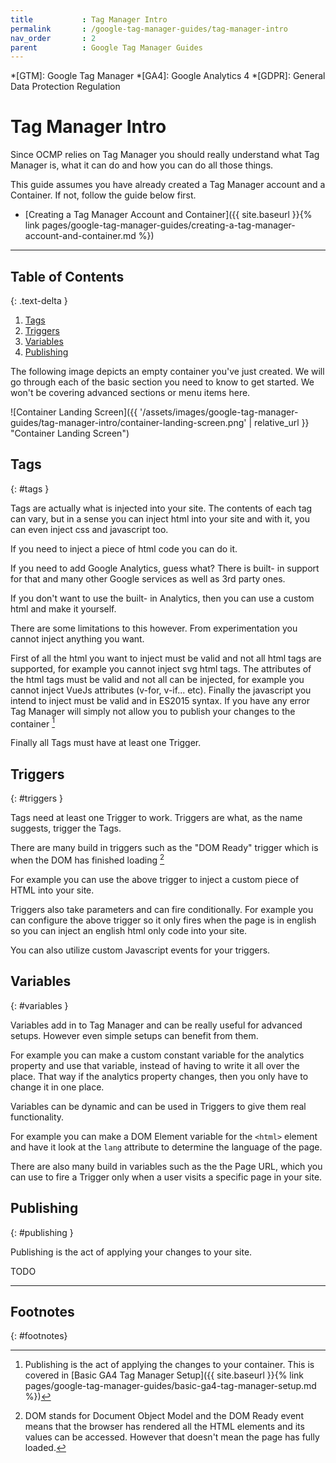 ```yaml
---
title			: Tag Manager Intro
permalink		: /google-tag-manager-guides/tag-manager-intro
nav_order		: 2
parent			: Google Tag Manager Guides
---
```


*[GTM]: Google Tag Manager
*[GA4]: Google Analytics 4
*[GDPR]: General Data Protection Regulation

# Tag Manager Intro

Since OCMP relies on Tag Manager you should really understand what Tag Manager is, what it can do and how you can do all those things.

This guide assumes you have already created a Tag Manager account and a Container. If not, follow the guide below first.

- [Creating a Tag Manager Account and Container]({{ site.baseurl }}{% link pages/google-tag-manager-guides/creating-a-tag-manager-account-and-container.md %})

----
## Table of Contents
{: .text-delta }

1. [Tags](#tags)
2. [Triggers](#triggers)
3. [Variables](#variables)
4. [Publishing](#publishing)

The following image depicts an empty container you've just created. We will go through each of the basic section you need to know to get started. We won't be covering advanced sections or menu items here.

![Container Landing Screen]({{ '/assets/images/google-tag-manager-guides/tag-manager-intro/container-landing-screen.png' | relative_url }} "Container Landing Screen")

## Tags
{: #tags }

Tags are actually what is injected into your site.
The contents of each tag can vary, but in a sense you can inject html into your site and with it, you can even inject css and javascript too.

If you need to inject a piece of html code you can do it.

If you need to add Google Analytics, guess what? There is built- in support for that and many other Google services as well as 3rd party ones.

If you don't want to use the built- in Analytics, then you can use a custom html and make it yourself.

There are some limitations to this however. From experimentation you cannot inject anything you want.

First of all the html you want to inject must be valid and not all html tags are supported, for example you cannot inject svg html tags.
The attributes of the html tags must be valid and not all can be injected, for example you cannot inject VueJs attributes (v-for, v-if... etc).
Finally the javascript you intend to inject must be valid and in ES2015 syntax.
If you have any error Tag Manager will simply not allow you to publish your changes to the container [^1]

Finally all Tags must have at least one Trigger.

## Triggers
{: #triggers }

Tags need at least one Trigger to work. Triggers are what, as the name suggests, trigger the Tags.

There are many build in triggers such as the "DOM Ready" trigger which is when the DOM has finished loading [^2]

For example you can use the above trigger to inject a custom piece of HTML into your site.

Triggers also take parameters and can fire conditionally. For example you can configure the above trigger so it only fires when the page is in english so you can inject an english html only code into your site.

You can also utilize custom Javascript events for your triggers.

## Variables
{: #variables }

Variables add in to Tag Manager and can be really useful for advanced setups. However even simple setups can benefit from them.

For example you can make a custom constant variable for the analytics property and use that variable, instead of having to write it all over the place. That way if the analytics property changes, then you only have to change it in one place.

Variables can be dynamic and can be used in Triggers to give them real functionality.

For example you can make a DOM Element variable for the `<html>` element and have it look at the `lang` attribute to determine the language of the page.

There are also many build in variables such as the the Page URL, which you can use to fire a Trigger only when a user visits a specific page in your site.

## Publishing
{: #publishing }

Publishing is the act of applying your changes to your site.

TODO

----

## Footnotes
{: #footnotes}

[^1]: Publishing is the act of applying the changes to your container. This is covered in [Basic GA4 Tag Manager Setup]({{ site.baseurl }}{% link pages/google-tag-manager-guides/basic-ga4-tag-manager-setup.md %})

[^2]: DOM stands for Document Object Model and the DOM Ready event means that the browser has rendered all the HTML elements and its values can be accessed. However that doesn't mean the page has fully loaded.


